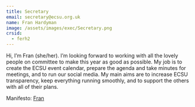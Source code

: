 ```yaml
---
title: Secretary
email: secretary@ecsu.org.uk
name: Fran Hardyman
image: /assets/images/exec/Secretary.png
crsid:
  - ferh2
---
```

Hi, I’m Fran (she/her). I’m looking forward to working with all the lovely people on committee to make this year as good as possible. My job is to create the ECSU event calendar, prepare the agenda and take minutes for meetings, and to run our social media. My main aims are to increase ECSU transparency, keep everything running smoothly, and to support the others with all of their plans.

Manifesto: [Fran](https://drive.google.com/file/d/1J0zRa7oSeiLAqJ7RYFBIZMa8Qr1E3thk/view?usp=sharing)